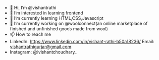 - 👋 Hi, I’m @vishantrathi
- 👀 I’m interested in learning frontend
- 🌱 I’m currently learning HTML,CSS,Javascript
- 💞️ I’m currently working on @woolconnect(an online marketplace of finished and unfinished goods made from wool)
- 📫 How to reach me 
- LinkedIn: https://www.linkedin.com/in/vishant-rathi-b50a18236/
  Email: vishantrathigurjar@gmail.com
- Instagram: @ivishantchoudhary_

<!---
vishantrathi/vishantrathi is a ✨ special ✨ repository because its `README.md` (this file) appears on your GitHub profile.
You can click the Preview link to take a look at your changes.
--->
